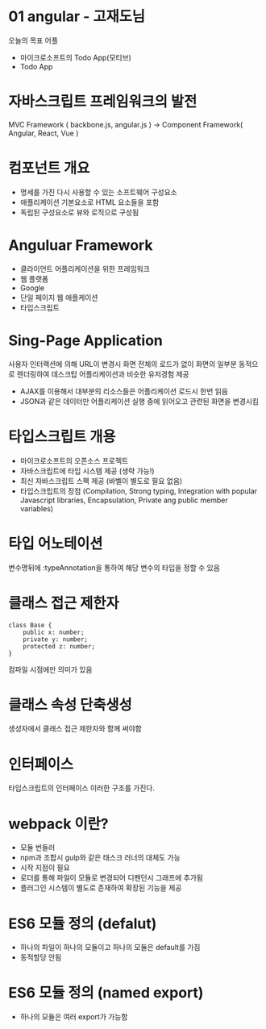 # 01 angular - 고재도님

오늘의 목표 어플

- 마이크로소프트의 Todo App(모티브) 
- Todo App

# 자바스크립트 프레임워크의 발전

MVC Framework ( backbone.js, angular.js ) -> Component Framework( Angular, React, Vue )

# 컴포넌트 개요

- 명세를 가진 다시 사용할 수 있는 소프트웨어 구성요소
- 애플리케이션 기본요소로 HTML 요소들을 포함
- 독립된 구성요소로 뷰와 로직으로 구성됨

# Anguluar Framework

- 클라이언트 어플리케이션을 위한 프레임워크
- 웹 플랫폼
- Google
- 단일 페이지 웹 애플케이션
- 타입스크립트

# Sing-Page Application

사용자 인터랙션에 의해 URL이 변경시 화면 전체의 로드가 없이 화면의 일부분 동적으로 렌더링하여 데스크탑 어플리케이션과 비슷한 유저경험 제공

- AJAX를 이용해서 대부분의 리소스들은 어플리케이션 로드시 한번 읽음
- JSON과 같은 데이터만 어플리케이션 실행 중에 읽어오고 관련된 화면을 변경시킴

# 타입스크립트 개용

- 마이크로소프트의 오픈소스 프로젝트
- 자바스크립트에 타입 시스템 제공 (생략 가능!)
- 최신 자바스크립트 스펙 제공 (바벨이 별도로 필요 없음)
- 타입스크립트의 장점 (Compilation, Strong typing, Integration with popular Javascript libraries, Encapsulation, Private ang public member variables)

# 타입 어노테이션

변수명뒤에 :typeAnnotation을 통하여 해당 변수의 타입을 정할 수 있음

# 클래스 접근 제한자

    class Base {
        public x: number;
        private y: number;
        protected z: number;
    }

컴파일 시점에만 의미가 있음

# 클래스 속성 단축생성

생성자에서 클래스 접근 제한자와 함께 써야함

# 인터페이스

타입스크립트의 인터페이스 이러한 구조를 가진다.

# webpack 이란?

- 모듈 번들러
- npm과 조합시 gulp와 같은 태스크 러너의 대체도 가능
- 시작 지점이 필요
- 로더를 통해 파일이 모듈로 변경되어 디펜던시 그래프에 추가됨
- 플러그인 시스템이 별도로 존재하여 확장된 기능을 제공

# ES6 모듈 정의 (defalut)

- 하나의 파일이 하나의 모듈이고 하나의 모듈은 default를 가짐
- 동적할당 안됨

# ES6 모듈 정의 (named export)

- 하나의 모듈은 여러 export가 가능함

